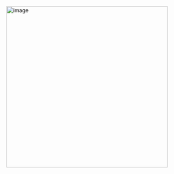 <img width="424" alt="image" src="https://github.com/user-attachments/assets/ec919c71-353c-4e51-a600-e8b1c679fabc">
